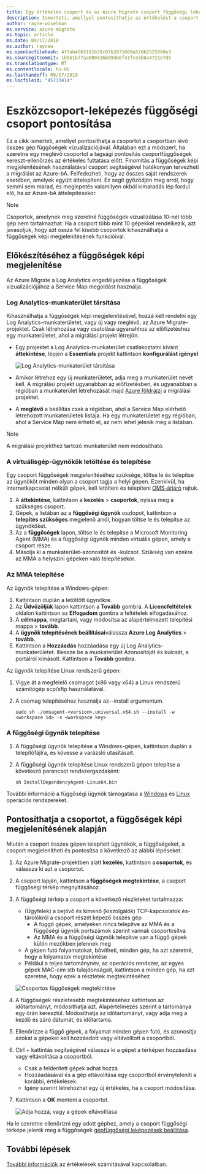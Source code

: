 ```yaml
---
title: Egy értékelés csoport és az Azure Migrate csoport függőségi leképezés finomíthatja |} A Microsoft Docs
description: Ismerteti, amellyel pontosíthatja az értékelést a csoport függőségi leképezés használatával az Azure Migrate szolgáltatásban.
author: rayne-wiselman
ms.service: azure-migrate
ms.topic: article
ms.date: 09/17/2018
ms.author: raynew
ms.openlocfilehash: 4f5ab4565191b38c07b2071609a57db2525860e3
ms.sourcegitcommit: 1b561b77aa080416b094b6f41fce5b6a4721e7d5
ms.translationtype: MT
ms.contentlocale: hu-HU
ms.lasthandoff: 09/17/2018
ms.locfileid: "45733414"
---
```

# <a name="refine-a-group-using-group-dependency-mapping"></a>Eszközcsoport-leképezés függőségi csoport pontosítása

Ez a cikk ismerteti, amellyel pontosíthatja a csoportot a csoportban lévő összes gép függőségek vizualizációjával. Általában ezt a módszert, ha szeretne egy meglévő csoportot a tagsági pontosítás csoportfüggőségek kereszt-ellenőrzés az értékelés futtatása előtt. Finomítás a függőségek képi megjelenítésének használatával csoport segítségével hatékonyan tervezheti a migrálást az Azure-bA. Felfedezheti, hogy az összes saját rendszerek esetében, amelyek együtt áttelepíteni. Ez segít győződjön meg arról, hogy semmi sem marad, és meglepetés valamilyen okból kimaradás lép fordul elő, ha az Azure-bA áttelepítésekor.


> [!NOTE]
> Csoportok, amelynek meg szeretné függőségek vizualizálása 10-nél több gép nem tartalmazhat. Ha a csoport több mint 10 gépekkel rendelkezik, azt javasoljuk, hogy azt ossza fel kisebb csoportok kihasználhatja a függőségek képi megjelenítésének funkcióival.


## <a name="prepare-for-dependency-visualization"></a>Előkészítéséhez a függőségek képi megjelenítése
Az Azure Migrate a Log Analytics engedélyezése a függőségek vizualizációjához a Service Map megoldást használja.

### <a name="associate-a-log-analytics-workspace"></a>Log Analytics-munkaterület társítása
Kihasználhatja a függőségek képi megjelenítésével, hozzá kell rendelni egy Log Analytics-munkaterületet, vagy új vagy meglévő, az Azure Migrate-projektet. Csak létrehozása vagy csatolása ugyanahhoz az előfizetéshez egy munkaterületet, ahol a migrálási projekt létrejön.

- Egy projektet a Log Analytics-munkaterület csatlakoztatni kívánt **áttekintése**, lépjen a **Essentials** projekt kattintson **konfigurálást igényel**

    ![Log Analytics-munkaterület társítása](./media/concepts-dependency-visualization/associate-workspace.png)

- Amikor létrehoz egy új munkaterületet, adja meg a munkaterület nevét kell. A migrálási projekt ugyanabban az előfizetésben, és ugyanabban a régióban a munkaterület létrehozását majd [Azure földrajzi](https://azure.microsoft.com/global-infrastructure/geographies/) a migrálási projektet.
- A **meglévő** a beállítás csak a régióban, ahol a Service Map elérhető létrehozott munkaterületek listája. Ha egy munkaterületet egy régióban, ahol a Service Map nem érhető el, az nem lehet jelenik meg a listában.

> [!NOTE]
> A migrálási projekthez tartozó munkaterület nem módosítható.

### <a name="download-and-install-the-vm-agents"></a>A virtuálisgép-ügynökök letöltése és telepítése
Egy csoport függőségek megjelenítéséhez szüksége, töltse le és telepítse az ügynököt minden olyan a csoport tagja a helyi gépen. Ezenkívül, ha internetkapcsolat nélküli gépek, kell letölteni és telepíteni [OMS-átjáró](../log-analytics/log-analytics-oms-gateway.md) rajtuk.

1. A **áttekintése**, kattintson a **kezelés** > **csoportok**, nyissa meg a szükséges csoport.
2. Gépek, a listában az a **függőségi ügynök** oszlopot, kattintson a **telepítés szükséges** megjelenő arról, hogyan töltse le és telepítse az ügynököket.
3. Az a **függőségek** lapon, töltse le és telepítse a Microsoft Monitoring Agent (MMA) és a függőségi ügynök minden virtuális gépen, amely a csoport része.
4. Másolja ki a munkaterület-azonosítót és -kulcsot. Szükség van ezekre az MMA a helyszíni gépeken való telepítésekor.

### <a name="install-the-mma"></a>Az MMA telepítése

Az ügynök telepítése a Windows-gépen:

1. Kattintson duplán a letöltött ügynökre.
2. Az **Üdvözöljük** lapon kattintson a **Tovább** gombra. A **Licencfeltételek** oldalon kattintson az **Elfogadom** gombra a feltételek elfogadásához.
3. A **célmappa**, megtartani, vagy módosítsa az alapértelmezett telepítési mappa > **tovább**.
4. A **ügynök telepítésének beállításai**válassza **Azure Log Analytics** > **tovább**.
5. Kattintson a **Hozzáadás** hozzáadása egy új Log Analytics-munkaterületet. Illessze be a munkaterület Azonosítóját és kulcsát, a portálról kimásolt. Kattintson a **Tovább** gombra.


Az ügynök telepítése Linux rendszerű gépen:

1. Vigye át a megfelelő csomagot (x86 vagy x64) a Linux rendszerű számítógép scp/sftp használatával.
2. A csomag telepítéséhez használja az--install argumentum.

    ```sudo sh ./omsagent-<version>.universal.x64.sh --install -w <workspace id> -s <workspace key>```


### <a name="install-the-dependency-agent"></a>A függőségi ügynök telepítése
1. A függőségi ügynök telepítése a Windows-gépen, kattintson duplán a telepítőfájlra, és kövesse a varázsló utasításait.
2. A függőségi ügynök telepítése Linux rendszerű gépen telepítse a következő parancsot rendszergazdaként:

    ```sh InstallDependencyAgent-Linux64.bin```

További információ a függőségi ügynök támogatása a [Windows](../monitoring/monitoring-service-map-configure.md#supported-windows-operating-systems) és [Linux](../monitoring/monitoring-service-map-configure.md#supported-linux-operating-systems) operációs rendszereket.

## <a name="refine-the-group-based-on-dependency-visualization"></a>Pontosíthatja a csoportot, a függőségek képi megjelenítésének alapján
Miután a csoport összes gépen telepített ügynökök, a függőségeket, a csoport megjelenítheti és pontosítsa a következő az alábbi lépéseket.

1. Az Azure Migrate-projektben alatt **kezelés**, kattintson a **csoportok**, és válassza ki azt a csoportot.
2. A csoport lapján, kattintson a **függőségek megtekintése**, a csoport függőségi térkép megnyitásához.
3. A függőségi térkép a csoport a következő részleteket tartalmazza:
    - (Ügyfelek) a bejövő és kimenő (kiszolgálók) TCP-kapcsolatok és- tárolókról a csoport részét képező összes gép
        - A függő gépek, amelyeken nincs telepítve az MMA és a függőségi ügynök portszámok szerint vannak csoportosítva
        - Az MMA és a függőségi ügynök telepítve van a függő gépek külön mezőkben jelennek meg
    - A gépen futó folyamatokat, bővítheti, minden gép, ha azt szeretné, hogy a folyamatok megtekintése
    - Például a teljes tartománynév, az operációs rendszer, az egyes gépek MAC-cím stb tulajdonságait, kattintson a minden gép, ha azt szeretné, hogy ezek a részletek megtekintéséhez

     ![Csoportos függőségek megtekintése](./media/how-to-create-group-dependencies/view-group-dependencies.png)

3. A függőségek részletesebb megtekintéséhez kattintson az időtartományt, módosíthatja azt. Alapértelmezés szerint a tartománya egy órán keresztül. Módosíthatja az időtartományt, vagy adja meg a kezdő és záró dátumát, és időtartama.
4. Ellenőrizze a függő gépek, a folyamat minden gépen futó, és azonosítja azokat a gépeket kell hozzáadott vagy eltávolított a csoportból.
5. Ctrl + kattintás segítségével válassza ki a gépet a térképen hozzáadása vagy eltávolítása a csoportból.
    - Csak a felderített gépek adhat hozzá.
    - Hozzáadásával és a gép eltávolítása egy csoportból érvényteleníti a korábbi, értékelések.
    - Igény szerint létrehozhat egy új értékelés, ha a csoport módosítása.
5. Kattintson a **OK** menteni a csoportot.

    ![Adja hozzá, vagy a gépek eltávolítása](./media/how-to-create-group-dependencies/add-remove.png)

Ha le szeretne ellenőrizni egy adott géphez, amely a csoport függőségi térképe jelenik meg a függőségek [gépfüggőségi leképezések beállítása](how-to-create-group-machine-dependencies.md).


## <a name="next-steps"></a>További lépések

[További információk](concepts-assessment-calculation.md) az értékelések számításával kapcsolatban.
